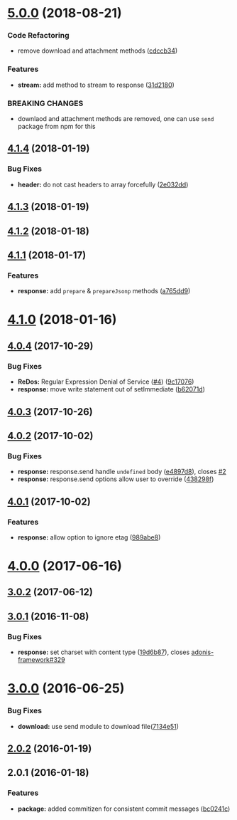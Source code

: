 <a name="5.0.0"></a>
# [5.0.0](https://github.com/poppinss/node-res/compare/v4.1.4...v5.0.0) (2018-08-21)


### Code Refactoring

* remove download and attachment methods ([cdccb34](https://github.com/poppinss/node-res/commit/cdccb34))


### Features

* **stream:** add method to stream to response ([31d2180](https://github.com/poppinss/node-res/commit/31d2180))


### BREAKING CHANGES

* downlaod and attachment methods are removed, one can use `send` package from npm
for this



<a name="4.1.4"></a>
## [4.1.4](https://github.com/poppinss/node-res/compare/v4.1.3...v4.1.4) (2018-01-19)


### Bug Fixes

* **header:** do not cast headers to array forcefully ([2e032dd](https://github.com/poppinss/node-res/commit/2e032dd))



<a name="4.1.3"></a>
## [4.1.3](https://github.com/poppinss/node-res/compare/v4.1.2...v4.1.3) (2018-01-19)



<a name="4.1.2"></a>
## [4.1.2](https://github.com/poppinss/node-res/compare/v4.1.1...v4.1.2) (2018-01-18)



<a name="4.1.1"></a>
## [4.1.1](https://github.com/poppinss/node-res/compare/v4.1.0...v4.1.1) (2018-01-17)


### Features

* **response:** add `prepare` & `prepareJsonp` methods ([a765dd9](https://github.com/poppinss/node-res/commit/a765dd9))



<a name="4.1.0"></a>
# [4.1.0](https://github.com/poppinss/node-res/compare/v4.0.4...v4.1.0) (2018-01-16)



<a name="4.0.4"></a>
## [4.0.4](https://github.com/poppinss/node-res/compare/v4.0.2...v4.0.4) (2017-10-29)


### Bug Fixes

* **ReDos:** Regular Expression Denial of Service ([#4](https://github.com/poppinss/node-res/issues/4)) ([9c17076](https://github.com/poppinss/node-res/commit/9c17076))
* **response:** move write statement out of setImmediate ([b62071d](https://github.com/poppinss/node-res/commit/b62071d))



<a name="4.0.3"></a>
## [4.0.3](https://github.com/poppinss/node-res/compare/v4.0.2...v4.0.3) (2017-10-26)



<a name="4.0.2"></a>
## [4.0.2](https://github.com/poppinss/node-res/compare/v4.0.0...v4.0.2) (2017-10-02)


### Bug Fixes

* **response:** response.send handle `undefined` body ([e4897d8](https://github.com/poppinss/node-res/commit/e4897d8)), closes [#2](https://github.com/poppinss/node-res/issues/2)
* **response:** response.send options allow user to override ([438298f](https://github.com/poppinss/node-res/commit/438298f))


<a name="4.0.1"></a>
## [4.0.1](https://github.com/poppinss/node-res/compare/v4.0.0...v4.0.1) (2017-10-02)


### Features

* **response:** allow option to ignore etag ([989abe8](https://github.com/poppinss/node-res/commit/989abe8))



<a name="4.0.0"></a>
# [4.0.0](https://github.com/poppinss/node-res/compare/v3.0.2...v4.0.0) (2017-06-16)



<a name="3.0.2"></a>
## [3.0.2](https://github.com/poppinss/node-res/compare/v3.0.1...v3.0.2) (2017-06-12)



<a name="3.0.1"></a>
## [3.0.1](https://github.com/poppinss/node-res/compare/v2.0.1...v3.0.1) (2016-11-08)


### Bug Fixes

* **response:** set charset with content type ([19d6b87](https://github.com/poppinss/node-res/commit/19d6b87)), closes [adonis-framework#329](https://github.com/adonis-framework/issues/329)


<a name="3.0.0"></a>
# [3.0.0](https://github.com/poppinss/node-res/compare/v2.0.1...v3.0.0) (2016-06-25)


### Bug Fixes

* **download:** use send module to download file([7134e51](https://github.com/poppinss/node-res/commit/7134e51))



<a name="2.0.2"></a>
## [2.0.2](https://github.com/poppinss/node-res/compare/v2.0.1...v2.0.2) (2016-01-19)




<a name="2.0.1"></a>
## 2.0.1 (2016-01-18)


### Features

* **package:** added commitizen for consistent commit messages ([bc0241c](https://github.com/poppinss/node-res/commit/bc0241c))



